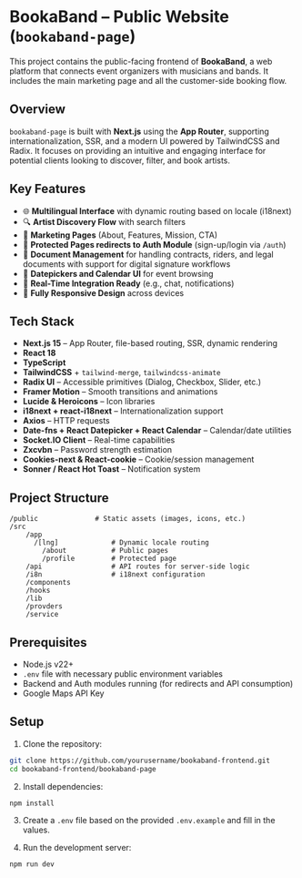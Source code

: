 # BookaBand – Public Website (`bookaband-page`)

This project contains the public-facing frontend of **BookaBand**, a web platform that connects event organizers with musicians and bands. It includes the main marketing page and all the customer-side booking flow.

## Overview

`bookaband-page` is built with **Next.js** using the **App Router**, supporting internationalization, SSR, and a modern UI powered by TailwindCSS and Radix. It focuses on providing an intuitive and engaging interface for potential clients looking to discover, filter, and book artists.

## Key Features

* 🌐 **Multilingual Interface** with dynamic routing based on locale (i18next)
* 🔍 **Artist Discovery Flow** with search filters
* 📄 **Marketing Pages** (About, Features, Mission, CTA)
* 🔐 **Protected Pages redirects to Auth Module** (sign-up/login via `/auth`)
* 📁 **Document Management** for handling contracts, riders, and legal documents with support for digital signature workflows
* 📅 **Datepickers and Calendar UI** for event browsing
* 💬 **Real-Time Integration Ready** (e.g., chat, notifications)
* 📱 **Fully Responsive Design** across devices

## Tech Stack

* **Next.js 15** – App Router, file-based routing, SSR, dynamic rendering
* **React 18**
* **TypeScript**
* **TailwindCSS** + `tailwind-merge`, `tailwindcss-animate`
* **Radix UI** – Accessible primitives (Dialog, Checkbox, Slider, etc.)
* **Framer Motion** – Smooth transitions and animations
* **Lucide & Heroicons** – Icon libraries
* **i18next + react-i18next** – Internationalization support
* **Axios** – HTTP requests
* **Date-fns + React Datepicker + React Calendar** – Calendar/date utilities
* **Socket.IO Client** – Real-time capabilities
* **Zxcvbn** – Password strength estimation
* **Cookies-next & React-cookie** – Cookie/session management
* **Sonner / React Hot Toast** – Notification system

## Project Structure

```
/public              # Static assets (images, icons, etc.)
/src
    /app
      /[lng]             # Dynamic locale routing
        /about           # Public pages
        /profile         # Protected page
    /api                 # API routes for server-side logic  
    /i8n                 # i18next configuration
    /components
    /hooks
    /lib
    /provders
    /service
```

## Prerequisites

* Node.js v22+
* `.env` file with necessary public environment variables
* Backend and Auth modules running (for redirects and API consumption)
* Google Maps API Key

## Setup

1. Clone the repository:

```bash
git clone https://github.com/yourusername/bookaband-frontend.git
cd bookaband-frontend/bookaband-page
```

2. Install dependencies:

```bash
npm install
```

3. Create a `.env` file based on the provided `.env.example` and fill in the values.

4. Run the development server:

```bash
npm run dev
```
